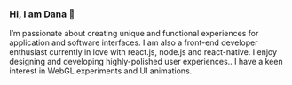 ### Hi, I am Dana 👋


I’m passionate about creating unique and functional experiences for application and software interfaces. I am also a front-end developer enthusiast currently in love with react.js, node.js and react-native. I enjoy designing and developing highly-polished user experiences.. I have a keen interest in WebGL experiments and UI animations. 
